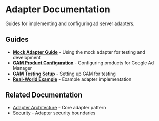 # Adapter Documentation

Guides for implementing and configuring ad server adapters.

## Guides

- **[Mock Adapter Guide](mock-adapter-guide.md)** - Using the mock adapter for testing and development
- **[GAM Product Configuration](gam-product-configuration-guide.md)** - Configuring products for Google Ad Manager
- **[GAM Testing Setup](gam-testing-setup.md)** - Setting up GAM for testing
- **[Real-World Example](adapter-real-world-example.md)** - Example adapter implementation

## Related Documentation

- [Adapter Architecture](../ARCHITECTURE.md#adapter-pattern) - Core adapter pattern
- [Security](../security.md) - Adapter security boundaries
